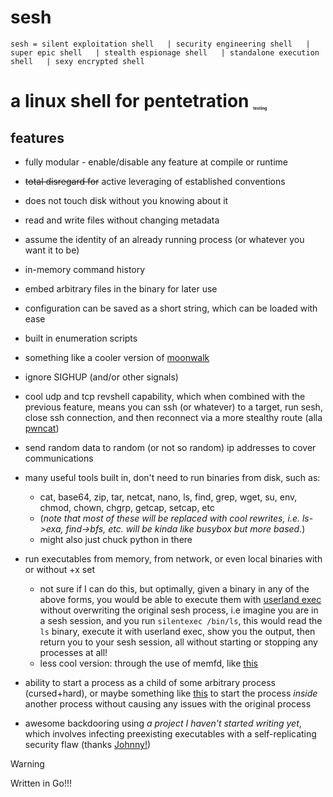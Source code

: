 # sesh

`
sesh = silent exploitation shell  
| security engineering shell  
| super epic shell  
| stealth espionage shell  
| standalone execution shell  
| sexy encrypted shell  
`
# a linux shell for pentetration <sub><sup><sub><sub><sup><sub><sup><sub>testing</sub></sup></sub></sup></sub></sub></sup></sub>

## features

- fully modular - enable/disable any feature at compile or runtime
- ~~total disregard for~~ active leveraging of established conventions
- does not touch disk without you knowing about it
- read and write files without changing metadata
- assume the identity of an already running process (or whatever you want it to be)
- in-memory command history
- embed arbitrary files in the binary for later use
- configuration can be saved as a short string, which can be loaded with ease
- built in enumeration scripts
- something like a cooler version of [moonwalk](https://github.com/mufeedvh/moonwalk)
- ignore SIGHUP (and/or other signals)
- cool udp and tcp revshell capability, which when combined with the previous feature, means you can ssh (or whatever) to a target, run sesh, close ssh connection, and then reconnect via a more stealthy route (alla [pwncat](https://github.com/cytopia/pwncat))
- send random data to random (or not so random) ip addresses to cover communications
- many useful tools built in, don't need to run binaries from disk, such as:
    - cat, base64, zip, tar, netcat, nano, ls, find, grep, wget, su, env, chmod, chown, chgrp, getcap, setcap, etc
    - (*note that most of these will be replaced with cool rewrites, i.e. ls->exa, find->bfs, etc. will be kinda like busybox but more based.*)
    - might also just chuck python in there

- run executables from memory, from network, or even local binaries with or without +x set
    - not sure if I can do this, but optimally, given a binary in any of the above forms, you would be able to execute them with [userland exec](https://grugq.github.io/docs/ul_exec.txt) without overwriting the original sesh process, i.e imagine you are in a sesh session, and you run `silentexec /bin/ls`, this would read the `ls` binary, execute it with userland exec, show you the output, then return you to your sesh session, all without starting or stopping any processes at all!
    - less cool version: through the use of memfd, like [this](https://magisterquis.github.io/2018/03/31/in-memory-only-elf-execution.html)

- ability to start a process as a child of some arbitrary process (cursed+hard), or maybe something like [this](https://github.com/aseemjakhar/jugaad) to start the process *inside* another process without causing any issues with the original process

- awesome backdooring using *a project I haven't started writing yet*, which involves infecting preexisting executables with a self-replicating security flaw (thanks [Johnny!](https://en.wikipedia.org/wiki/John_von_Neumann))

> [!WARNING]  
> Written in Go!!!
